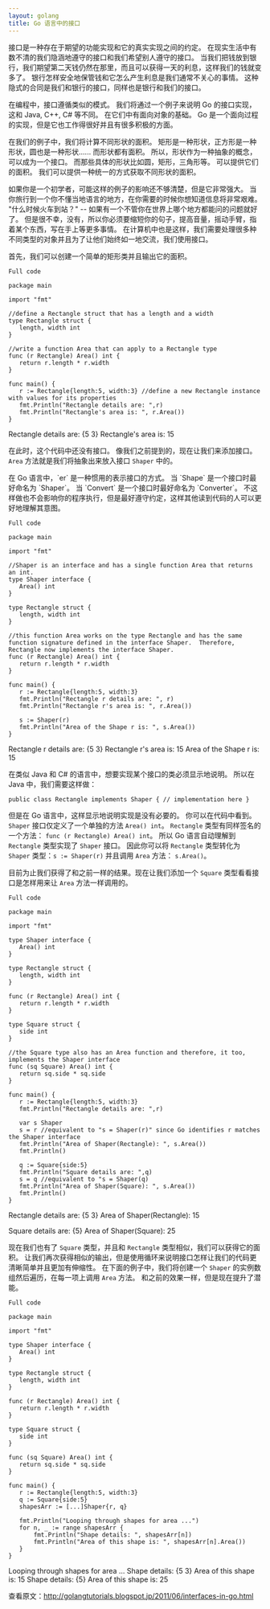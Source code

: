 ```yaml
---
layout: golang
title: Go 语言中的接口
---
```


接口是一种存在于期望的功能实现和它的真实实现之间的约定。
在现实生活中有数不清的我们隐涵地遵守的接口和我们希望别人遵守的接口。
当我们把钱放到银行，我们期望第二天钱仍然在那里，而且可以获得一天的利息，这样我们的钱就变多了。
银行怎样安全地保管钱和它怎么产生利息是我们通常不关心的事情。
这种隐式的合同是我们和银行的接口，同样也是银行和我们的接口。

在编程中，接口遵循类似的模式。
我们将通过一个例子来说明 Go 的接口实现，这和 Java, C++, C# 等不同。
在它们中有面向对象的基础。
Go 是一个面向过程的实现，但是它也工作得很好并且有很多积极的方面。

在我们的例子中，我们将计算不同形状的面积。
矩形是一种形状，正方形是一种形状，圆也是一种形状...... 而形状都有面积。
所以，形状作为一种抽象的概念，可以成为一个接口。
而那些具体的形状比如圆，矩形，三角形等。
可以提供它们的面积。
我们可以提供一种统一的方式获取不同形状的面积。

如果你是一个初学者，可能这样的例子的影响还不够清楚，但是它非常强大。
当你旅行到一个你不懂当地语言的地方，在你需要的时候你想知道信息将非常艰难。
"什么时候火车到站？" -- 如果有一个不管你在世界上哪个地方都能问的问题就好了。
但是很不幸，没有，所以你必须要缩短你的句子，提高音量，摇动手臂，指着某个东西，写在手上等更多事情。
在计算机中也是这样，我们需要处理很多种不同类型的对象并且为了让他们始终如一地交流，我们使用接口。

首先，我们可以创建一个简单的矩形类并且输出它的面积。

`Full code`

    package main

    import "fmt"

    //define a Rectangle struct that has a length and a width
    type Rectangle struct {
       length, width int
    }

    //write a function Area that can apply to a Rectangle type
    func (r Rectangle) Area() int {
       return r.length * r.width
    }

    func main() {
       r := Rectangle{length:5, width:3} //define a new Rectangle instance with values for its properties
       fmt.Println("Rectangle details are: ",r)
       fmt.Println("Rectangle's area is: ", r.Area())
    }

<p class="correct">
Rectangle details are: {5 3}
Rectangle's area is: 15
</p>

在此时，这个代码中还没有接口。
像我们之前提到的，现在让我们来添加接口。
`Area` 方法就是我们将抽象出来放入接口 `Shaper` 中的。

<p class="note">
在 Go 语言中，`er` 是一种惯用的表示接口的方式。
当 `Shape` 是一个接口时最好命名为 `Shaper`。
当 `Convert` 是一个接口时最好命名为 `Converter`。
不这样做也不会影响你的程序执行，但是最好遵守约定，这样其他读到代码的人可以更好地理解其意图。
</p>

`Full code`

    package main

    import "fmt"

    //Shaper is an interface and has a single function Area that returns an int.
    type Shaper interface {
       Area() int
    }

    type Rectangle struct {
       length, width int
    }

    //this function Area works on the type Rectangle and has the same function signature defined in the interface Shaper.  Therefore, Rectangle now implements the interface Shaper.
    func (r Rectangle) Area() int {
       return r.length * r.width
    }

    func main() {
       r := Rectangle{length:5, width:3}
       fmt.Println("Rectangle r details are: ", r)
       fmt.Println("Rectangle r's area is: ", r.Area())

       s := Shaper(r)
       fmt.Println("Area of the Shape r is: ", s.Area())
    }

<p class="correct">
Rectangle r details are: {5 3}
Rectangle r's area is: 15
Area of the Shape r is: 15
</p>

在类似 Java 和 C# 的语言中，想要实现某个接口的类必须显示地说明。
所以在 Java 中，我们需要这样做：

    public class Rectangle implements Shaper { // implementation here }

但是在 Go 语言中，这样显示地说明实现是没有必要的。
你可以在代码中看到。
`Shaper` 接口仅定义了一个单独的方法 `Area() int`。
`Rectangle` 类型有同样签名的一个方法： `func (r Rectangle) Area() int`。
所以 Go 语言自动理解到 `Rectangle` 类型实现了 `Shaper` 接口。
因此你可以将 `Rectangle` 类型转化为 `Shaper` 类型：`s := Shaper(r)` 并且调用 `Area` 方法： `s.Area()`。

目前为止我们获得了和之前一样的结果。现在让我们添加一个 `Square` 类型看看接口是怎样用来让 `Area` 方法一样调用的。

`Full code`

    package main

    import "fmt"

    type Shaper interface {
       Area() int
    }

    type Rectangle struct {
       length, width int
    }

    func (r Rectangle) Area() int {
       return r.length * r.width
    }

    type Square struct {
       side int
    }

    //the Square type also has an Area function and therefore, it too, implements the Shaper interface
    func (sq Square) Area() int {
       return sq.side * sq.side
    }

    func main() {
       r := Rectangle{length:5, width:3}
       fmt.Println("Rectangle details are: ",r)  

       var s Shaper
       s = r //equivalent to "s = Shaper(r)" since Go identifies r matches the Shaper interface
       fmt.Println("Area of Shaper(Rectangle): ", s.Area())
       fmt.Println()

       q := Square{side:5}
       fmt.Println("Square details are: ",q)  
       s = q //equivalent to "s = Shaper(q)
       fmt.Println("Area of Shaper(Square): ", s.Area())
       fmt.Println()
    }

<p class="correct">
Rectangle details are: {5 3}
Area of Shaper(Rectangle): 15

Square details are: {5}
Area of Shaper(Square): 25
</p>

现在我们也有了 `Square` 类型，并且和 `Rectangle` 类型相似，我们可以获得它的面积。
让我们再次获得相似的输出，但是使用循环来说明接口怎样让我们的代码更清晰简单并且更加有伸缩性。
在下面的例子中，我们将创建一个 `Shaper` 的实例数组然后遍历，在每一项上调用 `Area` 方法。
和之前的效果一样，但是现在提升了潜能。

`Full code`

    package main

    import "fmt"

    type Shaper interface {
       Area() int
    }

    type Rectangle struct {
       length, width int
    }

    func (r Rectangle) Area() int {
       return r.length * r.width
    }

    type Square struct {
       side int
    }

    func (sq Square) Area() int {
       return sq.side * sq.side
    }

    func main() {
       r := Rectangle{length:5, width:3}
       q := Square{side:5}
       shapesArr := [...]Shaper{r, q}

       fmt.Println("Looping through shapes for area ...")
       for n, _ := range shapesArr {
           fmt.Println("Shape details: ", shapesArr[n])
           fmt.Println("Area of this shape is: ", shapesArr[n].Area())
       }
    }

<p class="correct">
Looping through shapes for area ...
Shape details: {5 3}
Area of this shape is: 15
Shape details: {5}
Area of this shape is: 25
</p>

查看原文：<http://golangtutorials.blogspot.jp/2011/06/interfaces-in-go.html>
